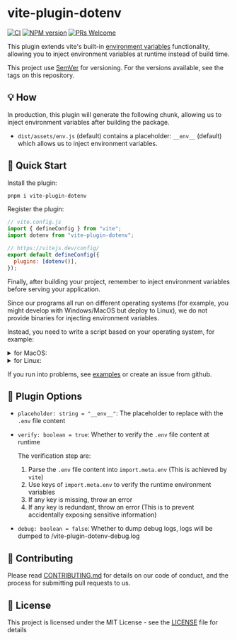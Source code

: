 # vite-plugin-dotenv

[![CI](https://github.com/iendeavor/vite-plugin-dotenv/actions/workflows/ci.yml/badge.svg?branch=main)](https://github.com/iendeavor/vite-plugin-dotenv/actions/workflows/ci.yml)
[![NPM version](https://img.shields.io/npm/v/vite-plugin-dotenv.svg)](https://www.npmjs.com/package/vite-plugin-dotenv)
[![PRs Welcome](https://img.shields.io/badge/PRs-Welcome-brightgreen.svg?style=flat-square)](http://makeapullrequest.com)

This plugin extends vite's built-in [environment variables](https://vitejs.dev/guide/env-and-mode.html#env-variables) functionality, allowing you to inject environment variables at runtime instead of build time.

This project use [SemVer](https://semver.org/) for versioning. For the versions available, see the tags on this repository.

## 💡 How

In production, this plugin will generate the following chunk, allowing us to inject environment variables after building the package.

- `dist/assets/env.js` (default) contains a placeholder: `__env__` (default) which allows us to inject environment variables.

## 🚀 Quick Start

Install the plugin:

```sh
pnpm i vite-plugin-dotenv
```

Register the plugin:

```js
// vite.config.js
import { defineConfig } from "vite";
import dotenv from "vite-plugin-dotenv";

// https://vitejs.dev/config/
export default defineConfig({
  plugins: [dotenv()],
});
```

Finally, after building your project, remember to inject environment variables before serving your application.

Since our programs all run on different operating systems (for example, you might develop with Windows/MacOS but deploy to Linux), we do not provide binaries for injecting environment variables.

Instead, you need to write a script based on your operating system, for example:

<details>
  <summary>
  for MacOS:
  </summary>

```sh
# inject-env.sh

#!/bin/bash
set -e

# Config
PLACEHOLDER="__env__" # vite-plugin-dotenv option: placeholder
OUT_DIR="dist" # vite config: build.outDir
ASSETS_DIR="assets" # vite config: build.assetsDir
DOTENV_PATH=".env"

# You can expand the environment variable to "ENV" variable
ENV="\`VITE_NAME=$VITE_NAME\\\n\`"
# or read the `.env` file line by line and save it to the `ENV` variable
ENV="\`"
while read line || [[ -n "$line" ]]; do
  ENV="$ENV$line"
  ENV="$ENV\\\n"
done < $DOTENV_PATH
ENV="$ENV\`"

# Backup if `env.js~` does not exist, otherwise restore from `.env.js~` to `env.js`
# This step will allow us to change environment variables without rebuilding the project
if [ ! -f "$OUT_DIR/$ASSETS_DIR/env.js~" ]; then
  cp "$OUT_DIR/$ASSETS_DIR/env.js" "$OUT_DIR/$ASSETS_DIR/env.js~"
else
  cp "$OUT_DIR/$ASSETS_DIR/env.js~" "$OUT_DIR/$ASSETS_DIR/env.js"
fi

# Inject the `ENV` variable to `env.js`
sed -i '' "s/$PLACEHOLDER/$ENV/g" "$OUT_DIR/$ASSETS_DIR/env.js"
```

</details>

<details>
  <summary>
  for Linux:
  </summary>

```sh
# inject-env.sh

#!/bin/bash
set -e

# Config
PLACEHOLDER="__env__" # vite-plugin-dotenv option: placeholder
OUT_DIR="dist" # vite config: build.outDir
ASSETS_DIR="assets" # vite config: build.assetsDir
DOTENV_PATH=".env"

# You can expand the environment variable to "ENV" variable
ENV="\`VITE_NAME=$VITE_NAME\\\n\`"
# or read the `.env` file line by line and save it to the `ENV` variable
ENV="\`"
while read line || [[ -n "$line" ]]; do
  ENV="$ENV$line"
  ENV="$ENV\\\n"
done < $DOTENV_PATH
ENV="$ENV\`"

# Backup if `env.js~` does not exist, otherwise restore from `.env.js~` to `env.js`
# This step will allow us to change environment variables without rebuilding the project
if [ ! -f "$OUT_DIR/$ASSETS_DIR/env.js~" ]; then
  cp "$OUT_DIR/$ASSETS_DIR/env.js" "$OUT_DIR/$ASSETS_DIR/env.js~"
else
  cp "$OUT_DIR/$ASSETS_DIR/env.js~" "$OUT_DIR/$ASSETS_DIR/env.js"
fi

# Inject the `ENV` variable to `env.js`
sed -i -e "s/$PLACEHOLDER/$ENV/g" "$OUT_DIR/$ASSETS_DIR/env.js"
```

</details>

If you run into problems, see [examples](../examples) or create an issue from github.

## 📖 Plugin Options

- `placeholder: string = "__env__"`: The placeholder to replace with the `.env` file content

- `verify: boolean = true`: Whether to verify the `.env` file content at runtime

  The verification step are:

  1. Parse the `.env` file content into `import.meta.env` (This is achieved by `vite`)
  2. Use keys of `import.meta.env` to verify the runtime environment variables
  3. If any key is missing, throw an error
  4. If any key is redundant, throw an error (This is to prevent accidentally exposing sensitive information)

- `debug: boolean = false`: Whether to dump debug logs, logs will be dumped to <package-root>/vite-plugin-dotenv-debug.log

## 🤝 Contributing

Please read [CONTRIBUTING.md](./CONTRIBUTING.md) for details on our code of conduct, and the process for submitting pull
requests to us.

## 📝 License

This project is licensed under the MIT License - see the [LICENSE](./LICENSE) file for details
